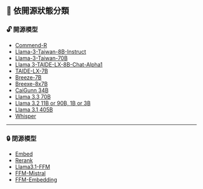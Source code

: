 ## 📜 依開源狀態分類

<!-- ### 開源模型 -->
<h3 id="opensource">🔓 開源模型</h3>

- [Commend-R](../../tools/model.md#commend-r)
- [Llama-3-Taiwan-8B-Instruct](../../tools/model.md#llama-3-taiwan-8b-instruct)
- [Llama-3-Taiwan-70B](../../tools/model.md#llama-3-taiwan-70b)
- [Llama 3-TAIDE-LX-8B-Chat-Alpha1](../../tools/model.md#llama-3-taide-lx-8b-chat-alpha1)
- [TAIDE-LX-7B](../../tools/model.md#taide-lx-7b)
- [Breeze-7B](../../tools/model.md#breeze-7b)
- [Breexe-8x7B](../../tools/model.md#breexe-8x7b)
- [CaiGunn 34B](../../tools/model.md#caigunn-34b)
- [Llama 3.3 70B](../../tools/model.md#llama-3-3-70b)
- [Llama 3.2 11B or 90B, 1B or 3B](../../tools/model.md#llama-3-2)
- [Llama 3.1 405B](../../tools/model.md#llama-3-1-405b)
- [Whisper](../../tools/model.md#whisper)

---

<!-- ### 閉源模型 -->
<h3 id="closedsource">🔒 閉源模型</h3> 

- [Embed](../../tools/model.md#embed)
- [Rerank](../../tools/model.md#rerank)
- [Llama3.1-FFM](../../tools/model.md#llama31-ffm)
- [FFM-Mistral](../../tools/model.md#ffm-mistral)
- [FFM-Embedding](../../tools/model.md#ffm-embedding)